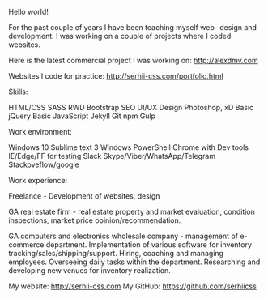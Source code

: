 Hello world!

For the past couple of years I have been teaching myself web- design and development. I was working on a couple of projects where I coded websites.

Here is the latest commercial project I was working on:
http://alexdmv.com

Websites I code for practice: 
http://serhii-css.com/portfolio.html

Skills:

HTML/CSS
SASS
RWD
Bootstrap
SEO
UI/UX Design
Photoshop, xD
Basic jQuery
Basic JavaScript
Jekyll
Git
npm
Gulp

Work environment:

Windows 10
Sublime text 3
Windows PowerShell
Chrome with Dev tools
IE/Edge/FF for testing
Slack
Skype/Viber/WhatsApp/Telegram
Stackoveflow/google


Work experience:

Freelance - Development of websites, design 

GA real estate firm - real estate property and market evaluation, condition inspections, market price opinion/recommendation.

GA computers and electronics wholesale company - management of e-commerce department. Implementation of various software for inventory tracking/sales/shipping/support. Hiring, coaching and managing employees. Overseeing daily tasks within the department. Researching and developing new venues for inventory realization.

My website: http://serhii-css.com
My GitHub: https://github.com/serhiicss
